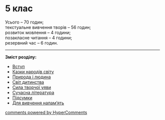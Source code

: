 <div id="hypercomments_widget" class="js-hypercomments-widget invisible"></div>

# 5 клас

Усього – 70 годин; <br>
текстуальне вивчення творів – 56 годин; <br>
розвиток мовлення – 4 години; <br>
позакласне читання – 4 години; <br>
резервний час – 6 годин. 

<hr>
<b>Зміст розділу:</b><br>

<ul class="articles" type="disc">
    <li class="chapter " data-level="1" data-path="vstup.html">
            <a href="vstup.html">
                    <b></b>
                Вступ
            </a>
    </li>
    <li class="chapter " data-level="2" data-path="kazky_narodyv_svytu.html">
            <a href="kazky_narodyv_svytu.html">
                    <b></b>
                Казки народів світу
            </a>
    </li>
    <li class="chapter " data-level="3" data-path="pryroda_ta_lyudyna.html">
            <a href="pryroda_ta_lyudyna.html">
                    <b></b>
                Природа і людина
            </a>
    </li>
    <li class="chapter " data-level="4" data-path="svyt_dytynstva.html">
            <a href="svyt_dytynstva.html">
                    <b></b>
                Світ дитинства
            </a>
    </li>
    <li class="chapter " data-level="5" data-path="syla_tvorchoyu_uyavy.html">
            <a href="syla_tvorchoyu_uyavy.html">
                    <b></b>
                Сила творчої уяви
            </a>
    </li>
    <li class="chapter " data-level="6" data-path="suchasna_lyteratura.html">
            <a href="suchasna_lyteratura.html">
                    <b></b>
                Сучасна література
            </a>
    </li>
    <li class="chapter " data-level="7" data-path="pydsumky.html">
            <a href="pydsumky.html">
                    <b></b>
                Підсумки
            </a>
    </li>
    <li class="chapter " data-level="8" data-path="na_pamyat.html">
            <a href="na_pamyat.html">
                    <b></b>
                Для вивчення напам’ять
            </a>
    </li>
</ul>

<div class="js-hypercomments-container">
<a href="http://hypercomments.com" class="hc-link" title="comments widget">comments powered by HyperComments</a>
</div>